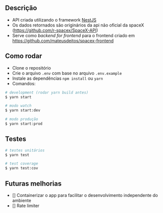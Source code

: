 
## Descrição

- API criada utilizando o framework [NestJS](https://github.com/nestjs/nest)
- Os dados retornados são originários da api não oficial da spaceX (https://github.com/r-spacex/SpaceX-API)
- Serve como _backend for frontend_ para o frontend criado em https://github.com/mateusdeitos/spacex-frontend

## Como rodar

- Clone o repositório
- Crie o arquivo `.env` com base no arquivo `.env.example`
- Instale as dependências `npm install` ou `yarn`
- Comandos:

```bash
# development (rodar yarn build antes)
$ yarn start

# modo watch
$ yarn start:dev

# modo produção
$ yarn start:prod
```

## Testes

```bash
# testes unitários
$ yarn test

# test coverage
$ yarn test:cov
```

## Futuras melhorias

- [] Containerizar o app para facilitar o desenvolvimento independente do ambiente
- [] Rate limiter
